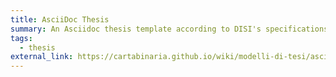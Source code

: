 ```yaml
---
title: AsciiDoc Thesis
summary: An Asciidoc thesis template according to DISI's specifications
tags:
  - thesis
external_link: https://cartabinaria.github.io/wiki/modelli-di-tesi/asciidoc/
---
```

